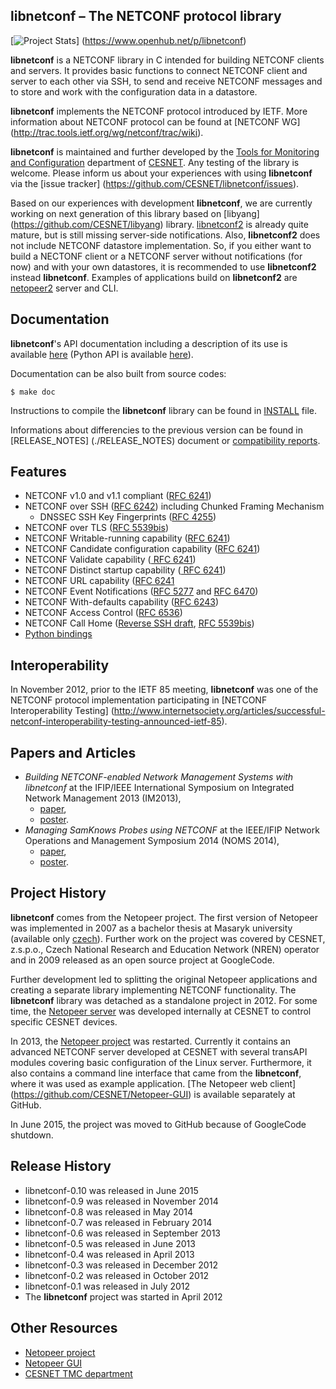 ## libnetconf – The NETCONF protocol library

[![Project Stats](https://www.openhub.net/p/libnetconf/widgets/project_thin_badge.gif)]
(https://www.openhub.net/p/libnetconf)

**libnetconf** is a NETCONF library in C intended for building NETCONF clients
and servers. It provides basic functions to connect NETCONF client and server
to each other via SSH, to send and receive NETCONF messages and to store and
work with the configuration data in a datastore.

**libnetconf** implements the NETCONF protocol introduced by IETF. More
information about NETCONF protocol can be found at [NETCONF WG]
(http://trac.tools.ietf.org/wg/netconf/trac/wiki).

**libnetconf** is maintained and further developed by the [Tools for
Monitoring and Configuration](https://www.liberouter.org/) department of
[CESNET](http://www.ces.net/). Any testing of the library is welcome. Please
inform us about your experiences with using **libnetconf** via the [issue tracker]
(https://github.com/CESNET/libnetconf/issues).

Based on our experiences with development **libnetconf**, we are currently
working on next generation of this library based on [libyang]
(https://github.com/CESNET/libyang) library. [libnetconf2](https://github.com/CESNET/libnetconf2)
is already quite mature, but is still missing server-side notifications. Also,
**libnetconf2** does not include NETCONF datastore implementation. So,
if you either want to build a NECTONF client or a NETCONF server without notifications
(for now) and with your own datastores, it is recommended to use **libnetconf2** instead
**libnetconf**. Examples of applications build on **libnetconf2** are [netopeer2](https://github.com/CESNET/netopeer2)
server and CLI.

## Documentation

**libnetconf**'s API documentation including a description of its use is available
[here](https://rawgit.com/CESNET/libnetconf/master/doc/doxygen/html/index.html) (Python API
is available [here](https://rawgit.com/CESNET/libnetconf/master/doc/python/html/index.html)).

Documentation can be also built from source codes:
```
$ make doc
```
Instructions to compile the **libnetconf** library can be found in [INSTALL](./INSTALL) file.

Informations about differencies to the previous version can be found in [RELEASE_NOTES]
(./RELEASE_NOTES) document or [compatibility reports](./doc/compat_reports/).

## Features

* NETCONF v1.0 and v1.1 compliant ([RFC 6241](http://tools.ietf.org/html/rfc6241))
* NETCONF over SSH ([RFC 6242](http://tools.ietf.org/html/rfc6242)) including Chunked Framing Mechanism
  * DNSSEC SSH Key Fingerprints ([RFC 4255](http://tools.ietf.org/html/rfc4255))
* NETCONF over TLS ([RFC 5539bis](http://tools.ietf.org/html/draft-ietf-netconf-rfc5539bis-05))
* NETCONF Writable-running capability ([RFC 6241](http://tools.ietf.org/html/rfc6241))
* NETCONF Candidate configuration capability ([RFC 6241](http://tools.ietf.org/html/rfc6241))
* NETCONF Validate capability ([ RFC 6241](http://tools.ietf.org/html/rfc6241))
* NETCONF Distinct startup capability ([ RFC 6241](http://tools.ietf.org/html/rfc6241))
* NETCONF URL capability ([RFC 6241](http://tools.ietf.org/html/rfc6241])
* NETCONF Event Notifications ([RFC 5277](http://tools.ietf.org/html/rfc5277) and [RFC 6470](http://tools.ietf.org/html/rfc6470))
* NETCONF With-defaults capability ([RFC 6243](http://tools.ietf.org/html/rfc6243))
* NETCONF Access Control ([RFC 6536](http://tools.ietf.org/html/rfc6536))
* NETCONF Call Home ([Reverse SSH draft](http://tools.ietf.org/html/draft-ietf-netconf-reverse-ssh-05), [RFC 5539bis](http://tools.ietf.org/html/draft-ietf-netconf-rfc5539bis-05))
* [Python bindings](https://rawgit.com/CESNET/libnetconf/master/doc/python/html/index.html)

## Interoperability

In November 2012, prior to the IETF 85 meeting, **libnetconf** was one of the
NETCONF protocol implementation participating in [NETCONF Interoperability Testing]
(http://www.internetsociety.org/articles/successful-netconf-interoperability-testing-announced-ietf-85).

## Papers and Articles

* *Building NETCONF-enabled Network Management Systems with libnetconf* at the
  IFIP/IEEE International Symposium on Integrated Network Management 2013 (IM2013),
  * [paper](https://github.com/CESNET/libnetconf/raw/wiki/papers/im2013/paper.pdf),
  * [poster](https://github.com/CESNET/libnetconf/raw/wiki/papers/im2013/poster.pdf).
* *Managing SamKnows Probes using NETCONF* at the IEEE/IFIP Network Operations and
  Management Symposium 2014 (NOMS 2014),
  * [paper](https://github.com/CESNET/libnetconf/raw/wiki/papers/noms2014/paper.pdf),
  * [poster](https://github.com/CESNET/libnetconf/raw/wiki/papers/noms2014/poster.pdf).

## Project History

**libnetconf** comes from the Netopeer project. The first version of Netopeer was
implemented in 2007 as a bachelor thesis at Masaryk university (available only
[czech](http://is.muni.cz/th/98863/fi_b/)). Further work on the project was
covered by CESNET, z.s.p.o., Czech National Research and Education Network (NREN)
operator and in 2009 released as an open source project at GoogleCode.

Further development led to splitting the original Netopeer applications and
creating a separate library implementing NETCONF functionality. The **libnetconf**
library was detached as a standalone project in 2012. For some time, the
[Netopeer server](https://www.liberouter.org/?page_id=827) was developed internally
at CESNET to control specific CESNET devices.

In 2013, the [Netopeer project](http://code.google.com/p/netopeer/) was restarted.
Currently it contains an advanced NETCONF server developed at CESNET with several
transAPI modules covering basic configuration of the Linux server. Furthermore, it
also contains a command line interface that came from the **libnetconf**, where it was
used as example application. [The Netopeer web client]
(https://github.com/CESNET/Netopeer-GUI) is available separately at GitHub.

In June 2015, the project was moved to GitHub because of GoogleCode shutdown.

## Release History

* libnetconf-0.10 was released in June 2015
* libnetconf-0.9 was released in November 2014
* libnetconf-0.8 was released in May 2014
* libnetconf-0.7 was released in February 2014
* libnetconf-0.6 was released in September 2013
* libnetconf-0.5 was released in June 2013
* libnetconf-0.4 was released in April 2013
* libnetconf-0.3 was released in December 2012
* libnetconf-0.2 was released in October 2012
* libnetconf-0.1 was released in July 2012
* The **libnetconf** project was started in April 2012

## Other Resources

* [Netopeer project](https://github.com/CESNET/Netopeer)
* [Netopeer GUI](https://github.com/CESNET/Netopeer-GUI)
* [CESNET TMC department](https://www.liberouter.org/)
